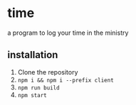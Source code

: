 # time
a program to log your time in the ministry

## installation
1. Clone the repository
2. `npm i && npm i --prefix client`
3. `npm run build`
4. `npm start`
